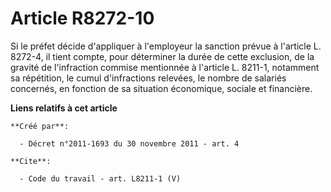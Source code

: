 # Article R8272-10

Si le préfet décide d'appliquer à l'employeur la sanction prévue à l'article L. 8272-4, il tient compte, pour déterminer la
durée de cette exclusion, de la gravité de l'infraction commise mentionnée à l'article L. 8211-1, notamment sa répétition, le
cumul d'infractions relevées, le nombre de salariés concernés, en fonction de sa situation économique, sociale et financière.

**Liens relatifs à cet article**

	**Créé par**:

	  - Décret n°2011-1693 du 30 novembre 2011 - art. 4

	**Cite**:

	  - Code du travail - art. L8211-1 (V)
